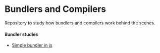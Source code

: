 # Bundlers and Compilers
Repository to study how bundlers and compilers work behind the scenes.

#### Bundler studies

- [Simple bundler in js](/simple-js-bundler)

